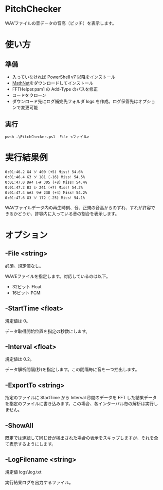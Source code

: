 # PitchChecker

WAVファイルの音データの音高（ピッチ）を表示します。

# 使い方

## 準備

* 入っていなければ PowerShell v7 以降をインストール
* [MathNet](https://numerics.mathdotnet.com/)をダウンロードしてインストール
* FFTHelper.psm1 の Add-Type のパスを修正
* コードをクローン
* ダウンロード先にログ補完先フォルダ logs を作成。ログ保管先はオプションで変更可能


## 実行

`
pwsh .\PitchChecker.ps1 -File <ファイル>
`

# 実行結果例

```
0:01:46.2 G4 ソ 400 (+5) Miss! 54.6%
0:01:46.4 G3 ソ 181 (-16) Miss! 54.5%
0:01:47.0 D#4 レ# 305 (+8) Miss! 54.4%
0:01:47.2 B3 シ 241 (+7) Miss! 54.3%
0:01:47.4 A#3 ラ# 238 (+4) Miss! 54.2%
0:01:47.6 G3 ソ 172 (-25) Miss! 54.1%
```

WAVファイルデータ内の再生時刻、音、正規の音高からのずれ、すれが許容できるかどうか、許容内に入っている音の割合を表示します。


# オプション

## -File \<string\>

必須。規定値なし。

WAVEファイルを指定します。対応しているのは以下。

* 32ビット Float
* 16ビット PCM

## -StartTime \<float\>

規定値は 0。

データ取得開始位置を指定の秒数にします。

## -Interval \<float\>

規定値は 0.2。

データ解析間隔(秒)を指定します。この間隔毎に音を一つ抽出します。

## -ExportTo \<string\>

指定のファイルに StartTime から Interval 秒間のデータを FFT した結果データを指定のファイルに書き込みます。この場合、各インターバル毎の解析は実行しません。

## -ShowAll

既定では連続して同じ音が検出された場合の表示をスキップしますが、それを全て表示するようにします。

## -LogFilename \<string\>

規定値 logs\log.txt

実行結果ログを出力するファイル。

